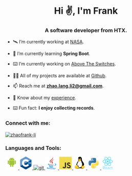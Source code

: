 <h1 align="center">Hi ✌️, I'm Frank</h1>
<h3 align="center">A software developer from HTX.</h3>

- 🛰️ I’m currently working at [NASA](https://www.nasa.gov/).

- 🌱 I’m currently learning **Spring Boot**.

- ⌨️ I’m currently working on [Above The Switches](https://github.com/frankzhaoli/AboveTheSwitches).

- 👨‍💻 All of my projects are available at [Github](https://github.com/frankzhaoli).

- 📫 Reach me at **zhao.lang.li2@gmail.com**.

- 📄 Know about my [experience](https://drive.google.com/file/d/1dCUYD3BMGCNZ47avmT37ccDgY3LIq6N1/view?usp=sharing).

- ⌨️ Fun fact: **I enjoy collecting records**.

<h3 align="left">Connect with me:</h3>
<p align="left">
<a href="https://linkedin.com/in/zhaofrank-li" target="blank"><img align="center" src="https://raw.githubusercontent.com/rahuldkjain/github-profile-readme-generator/master/src/images/icons/Social/linked-in-alt.svg" alt="zhaofrank-li" height="30" width="40" /></a>
</p>

<h3 align="left">Languages and Tools:</h3>
<p align="left"> <a href="https://developer.android.com" target="_blank" rel="noreferrer"> <img src="https://raw.githubusercontent.com/devicons/devicon/master/icons/android/android-original-wordmark.svg" alt="android" width="40" height="40"/> </a> <a href="https://www.w3schools.com/cpp/" target="_blank" rel="noreferrer"> <img src="https://raw.githubusercontent.com/devicons/devicon/master/icons/cplusplus/cplusplus-original.svg" alt="cplusplus" width="40" height="40"/> </a> <a href="https://git-scm.com/" target="_blank" rel="noreferrer"> <img src="https://www.vectorlogo.zone/logos/git-scm/git-scm-icon.svg" alt="git" width="40" height="40"/> </a> <a href="https://www.java.com" target="_blank" rel="noreferrer"> <img src="https://raw.githubusercontent.com/devicons/devicon/master/icons/java/java-original.svg" alt="java" width="40" height="40"/> </a> <a href="https://developer.mozilla.org/en-US/docs/Web/JavaScript" target="_blank" rel="noreferrer"> <img src="https://raw.githubusercontent.com/devicons/devicon/master/icons/javascript/javascript-original.svg" alt="javascript" width="40" height="40"/> </a> <a href="https://www.linux.org/" target="_blank" rel="noreferrer"> <img src="https://raw.githubusercontent.com/devicons/devicon/master/icons/linux/linux-original.svg" alt="linux" width="40" height="40"/> </a> <a href="https://www.python.org" target="_blank" rel="noreferrer"> <img src="https://raw.githubusercontent.com/devicons/devicon/master/icons/python/python-original.svg" alt="python" width="40" height="40"/> </a> <a href="https://reactjs.org/" target="_blank" rel="noreferrer"> <img src="https://raw.githubusercontent.com/devicons/devicon/master/icons/react/react-original-wordmark.svg" alt="react" width="40" height="40"/> </a> </p>
